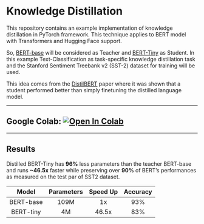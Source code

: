 # Knowledge Distillation
This repository contains an example implementation of knowledge distillation in PyTorch framework. This technique applies to BERT model with Transformers and Hugging Face support.

So, [BERT-base](https://huggingface.co/textattack/bert-base-uncased-SST-2) will be considered as Teacher and [BERT-Tiny](https://huggingface.co/google/bert_uncased_L-2_H-128_A-2) as Student. In this example Text-Classification as task-specific knowledge distillation task and the Stanford Sentiment Treebank v2 (SST-2) dataset for training will be used. 

 This idea comes from the [DistilBERT](https://arxiv.org/pdf/1910.01108.pdf) paper where it was shown that a student performed better than simply finetuning the distilled language model.

-----------
## Google Colab:  [![Open In Colab](https://colab.research.google.com/assets/colab-badge.svg)](https://colab.research.google.com/github/grgera/Effective-DL-techniques/Knowledge-Distillation/blob/main/distill_pipeline.ipynb)
___________
## Results
Distilled BERT-Tiny has **96%** less parameters than the teacher BERT-base and runs **~46.5x** faster while preserving over **90%** of BERT’s performances as measured on the test par of SST2 dataset.

| Model | Parameters | Speed Up | Accuracy |
| :---:   | :---: | :---: | :---: |
| BERT-base | 109M   | 1x   |  93% |
| BERT-tiny | 4M   | 46.5x   |  83% |

